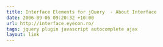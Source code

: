 ```yaml
---
title: Interface Elements for jQuery  - About Interface
date: 2006-09-06 09:20:32 +10:00
url: http://interface.eyecon.ro/
tags: jquery plugin javascript autocomplete ajax
layout: link
---
```

